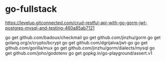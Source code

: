 # go-fullstack


https://levelup.gitconnected.com/crud-restful-api-with-go-gorm-jwt-postgres-mysql-and-testing-460a85ab7121


go get github.com/badoux/checkmail
go get github.com/jinzhu/gorm
go get golang.org/x/crypto/bcrypt
go get github.com/dgrijalva/jwt-go
go get github.com/gorilla/mux
go get github.com/jinzhu/gorm/dialects/mysql
go get github.com/joho/godotenv
go get gopkg.in/go-playground/assert.v1
